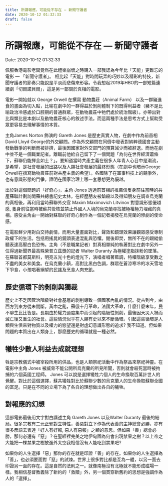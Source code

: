 ```yaml
---
title: 所謂報應，可能從不存在 — 新聞守護者 
date: 2020-10-12 01:32:33 
draft: false
---
```

# 所謂報應，可能從不存在 — 新聞守護者
Date: 2020-10-12 01:32:33

<!-- wp:paragraph -->
<p>佩服香港電影老闆竟然在此禮樂崩壞之時購入一部我認為今年比「天能」更難忘的電影 — 「新聞守護者」。 相比起「天能」對時間玩弄的巧妙以及精彩的特技，新聞守護者的節奏只能說是平淡而悲傷來形容。令我想起2019年HBO的一部短篇連續劇「切爾諾貝爾」，這是另一部關於真相的電影。</p>
<!-- /wp:paragraph -->

<!-- wp:paragraph -->
<p>電影一開始就以 George Orwell 在撰寫 動物農莊（Animal Farm） 以及一群豬進食的畫面為切入點，比喻在劇中的一群得益於剝削體制下的既得利益者（豬不是比喻政治冷感處於口腔期的普通群眾，在動物農莊中牠們處於統治階級）。亦帶出對比與類比是本劇以及動物農莊核心的敘述手法。而這兩種手法是思考方式上幫助受眾更容易去理解事情的本質。</p>
<!-- /wp:paragraph -->

<!-- wp:paragraph -->
<p>主角James Norton 飾演的 Gareth Jones 是歷史真實人物，在劇中作為前首相David Lloyd George的外交顧問。作為外交顧問在同儕中發表對納粹德國會主動發動戰爭的判斷而被排擠，最後因國家對外交部門的預算減少而被辭退。而他在劇中並不是一個職業記者。離職前他給自己留下了一個問題「為何在世界經濟蕭條下，蘇聯仍能揮金如土？」。要知道當時共產主義在很多人年青人心目中是潮流，是希望，是社會發展的出路以及人類社會發展的最終形態（在劇中也暗示George Orwell在撰寫動物農莊前對共產主義的希望）。各國除了在軍事科技上的競爭外，也有意識形態的鬥爭。證明在國家治理上哪一套思想更為優越。</p>
<!-- /wp:paragraph -->

<!-- wp:paragraph -->
<p>出於對這個問題的「好奇心」，主角 Jones 透過前首相的推薦信隻身前往當時的共產蘇聯計劃訪問蘇共總書記史太林。在經歷朋友被鎗殺以及得知朋友在調查烏克蘭的真相後，再利用當時蘇聯外交官 Maxim Maximovich Litvinov 對意識形態優越感, 隻身前往當時被蘇共管核並禁止外國人入境的烏克蘭尋找被極權極力埋藏的真相。感受主角由一開始對蘇聯的好奇心到作為一個記者揭發在烏克蘭的慘劇的使命感。</p>
<!-- /wp:paragraph -->

<!-- wp:paragraph -->
<p>在電影鮮少用對白交待劇情，而用大量畫面對比，聲效和鏡頭效果讓觀眾感受專制政權下的生活。包括用搖晃的鏡頭表達混亂與恐懼。閱後即焚，無所不在的跟縱偷聽表達高壓白色恐怖。主角（不是職業記者）對真相單純的執著對比在劇中另外一位得過新聞界最高殊榮普立茲獎的記者 Walter Duranty 為極權塗脂抹粉的墜落。在蘇聯首都莫斯科，明亮五光十色的燈光下，演唱者唱著藍調，特權階級享受數之不盡的美女和美食。在烏克蘭小鎮，高對比黑白色調，群眾在蒼涼寒冷的冰天雪地下爭食，小孩唱著絕望的民謠及烹食人肉充飢。</p>
<!-- /wp:paragraph -->

<!-- wp:heading {"fontSize":"medium"} -->
<h2 class="has-medium-font-size"><strong>歷史循環下的剝削與獨裁</strong></h2>
<!-- /wp:heading -->

<!-- wp:paragraph -->
<p>歷史上不乏因管治階級對社會基層的剝削導致一個國家內亂的情況。從古到今，由西方到東方從未間斷。黃巾之亂，蘇俄十月革命，法國大革命，什麼什麼末年，民不聊生比比皆是。長期由於權力過度集中而引起的階級性剝削，最後因天災人禍而滅亡後又重生的社會。這些情況似乎在人類有史以來不斷循環。引起這些循環是人類與生俱來對物質以及權力的慾望還是對虛幻意識形態的追求? 我不知道。但如果問題的本質出在人類身上，那麼歷史的循環就是一種必然。</p>
<!-- /wp:paragraph -->

<!-- wp:heading {"fontSize":"medium"} -->
<h2 class="has-medium-font-size"><strong>犧牲少數人利益去成就理想</strong></h2>
<!-- /wp:heading -->

<!-- wp:paragraph -->
<p>牲是宗教儀式中被宰殺所用的供品，也是人類祭祀活動中作為祭品來祭祀神靈。在電影中主角 Jones 被威脅不能公開所烏克蘭的所見所聞，否則就會殺死當時被拘捕的六個英國工程師。 Jones 可以說是選擇犧牲六個人的生命換取百萬計世人的覺醒。對比於這個選擇，蘇共犧牲對比於蘇聯少數的烏克蘭人的生命換取蘇聯全國的富足。只是在不同的立場下為了各自的理想做出各自的犧牲。</p>
<!-- /wp:paragraph -->

<!-- wp:heading {"fontSize":"medium"} -->
<h2 class="has-medium-font-size"><strong>對報應的幻想</strong></h2>
<!-- /wp:heading -->

<!-- wp:paragraph -->
<p>這部電影最後用文字對白講述主角 Gareth Jones 以及Walter Duranty 最後的結局。很多宗教有二元正邪對立特性，善惡對立下作為代表善的主神總會必勝，亦有很多彥語去表達「好人有好報, 惡人有惡報」之類的意思。但如果「善」總會必勝，那何必還有「惡」？在聖經裡完美之地伊甸園為何會出現禁果之樹？以上帝之大能把一棵禁果之樹放進外太空我相信沒有人能吃到禁果吧? </p>
<!-- /wp:paragraph -->

<!-- wp:paragraph -->
<p>如果你的人生選擇「惡」那你的存在就是印證「善」的存在。如果你的人生選擇為「善」，也必須要面對「惡」的試煉。世界上很多對比都是互為一體，以另一面去印證另一面的存在。這是自然的法則之一。就像南極沒有北極就不能形成磁場一樣。我相信基督教義除了新約的「救贖」外，另一個貫穿新舊約的思想是強調作為人的「選擇」。</p>
<!-- /wp:paragraph -->
